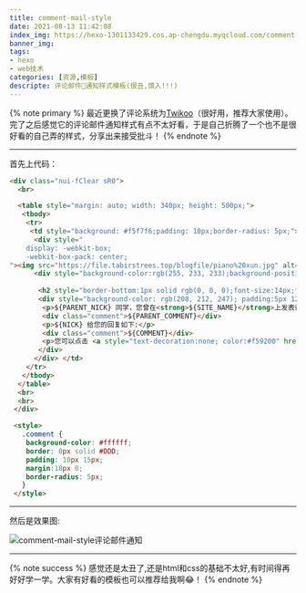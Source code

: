 ```yaml
---
title: comment-mail-style
date: 2021-08-13 11:42:08
index_img: https://hexo-1301133429.cos.ap-chengdu.myqcloud.com/comment-mail-style20210813114545.png
banner_img:
tags:
- hexo
- web技术
categories: [资源,模板]
descripte: 评论邮件📧通知样式模板(很丑,慎入!!!)
---
```


{% note primary %}
最近更换了评论系统为[Twikoo](https://twikoo.js.org/)（很好用，推荐大家使用）。完了之后感觉它的评论邮件通知样式有点不太好看，于是自己折腾了一个<span class='heimu'>也不是很好看的</span>自己弄的样式，分享出来<span class='heimu'>接受批斗</span>！
{% endnote %}

---

首先上代码：

```html
<div class="nui-fClear sR0"> 
  <br> 

  <table style="margin: auto; width: 340px; height: 500px;">
   <tbody>
    <tr>
     <td style="background: #f5f7f6;padding: 10px;border-radius: 5px;">
      <div style="
    display: -webkit-box;
    -webkit-box-pack: center;
"><img src="https://file.tabirstrees.top/blogfile/piano%20xun.jpg" alt="haokan" width="100%"></div>
      <div style="background-color:rgb(255, 233, 233);background-position: center;border-left: 3px solid #414040;box-shadow:0 1px 3px #AAAAAA;line-height:180%;padding:0 15px 12px;width:500px;color:#030303;font-family:'Century Gothic','Trebuchet MS','Hiragino Sans GB',微软雅黑,'Microsoft Yahei',Tahoma,Helvetica,Arial,'SimSun',sans-serif;font-size:12px;margin: auto;"> 
       
       <h2 style="border-bottom:1px solid rgb(0, 0, 0);font-size:14px;font-weight:normal;padding:13px 0 10px 8px;"><span style="color: #f59200;font-weight: bold;">&gt; </span>您在 <a style="text-decoration:none;color: #f59200;" href="${SITE_URL}">${SITE_NAME}</a> 博客上的留言有回复啦！</h2> 
       <div style="background-color: rgb(208, 212, 247); padding:5px 12px 5px 12px;margin-top:18px;border-radius: 3px;"> 
        <p>${PARENT_NICK} 同学，您曾在<strong>${SITE_NAME}</strong>上发表评论:</p> 
        <div class="comment">${PARENT_COMMENT}</div> 
        <p>${NICK} 给您的回复如下:</p> 
        <div class="comment">${COMMENT}</div> 
        <p>您可以点击 <a style="text-decoration:none; color:#f59200" href="${POST_URL}">查看回复的完整內容 </a>，欢迎再次光临 <a style="text-decoration:none; color:#f59200" href="${SITE_URL}">${SITE_NAME}</a>。</p> 
       </div> 
      </div> </td>
    </tr>
   </tbody>
  </table> 
  <br>
  <br> 
 </div>

 <style>
   .comment {
    background-color: #ffffff;
    border: 0px solid #DDD;
    padding: 10px 15px;
    margin:18px 0;
    border-radius: 5px;
   }
 </style>
```

---

然后是效果图:

![comment-mail-style评论邮件通知](https://hexo-1301133429.cos.ap-chengdu.myqcloud.com/comment-mail-style评论邮件通知.jpg)

---

{% note success %}
感觉还是太丑了,还是html和css的基础不太好,有时间得再好好学一学。大家有好看的模板也可以推荐给我啊😂！
{% endnote %}